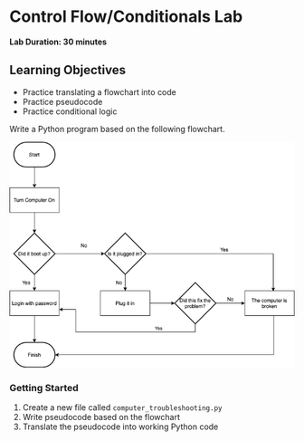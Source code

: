 # Control Flow/Conditionals Lab

**Lab Duration: 30 minutes**

## Learning Objectives
- Practice translating a flowchart into code
- Practice pseudocode
- Practice conditional logic

Write a Python program based on the following flowchart. 

![](images/flowchart-computer-troubleshooting.png)

### Getting Started

1. Create a new file called ``` computer_troubleshooting.py ```
2. Write pseudocode based on the flowchart
3. Translate the pseudocode into working Python code